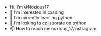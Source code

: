 - Hi, I’m @Noxious17
- 👀 I’m interested in coading
- 🌱 I’m currently learning python
- 💞️ I’m looking to collaborate on python
- 📫 How to reach me noxious_17/instragram

<!---
Noxious17/Noxious17 is a ✨ special ✨ repository because its `README.md` (this file) appears on your GitHub profile.
You can click the Preview link to take a look at your changes.
--->
